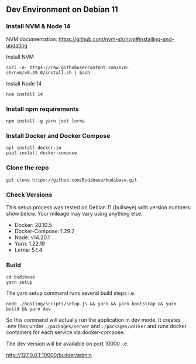 ## Dev Environment on Debian 11

### Install NVM & Node 14
NVM documentation: https://github.com/nvm-sh/nvm#installing-and-updating

Install NVM
```
curl -o- https://raw.githubusercontent.com/nvm-sh/nvm/v0.39.0/install.sh | bash
```
Install Node 14
```
nvm install 14
```

### Install npm requirements

```
npm install -g yarn jest lerna
```
### Install Docker and Docker Compose

```
apt install docker.io
pip3 install docker-compose
```
### Clone the repo
```
git clone https://github.com/Budibase/budibase.git
```

### Check Versions

This setup process was tested on Debian 11 (bullseye) with version numbers show below. Your mileage may vary using anything else.

- Docker: 20.10.5
- Docker-Compose: 1.29.2
- Node: v14.20.1
- Yarn: 1.22.19
- Lerna: 5.1.4

### Build

```
cd budibase
yarn setup
```
The yarn setup command runs several build steps i.e.
```
node ./hosting/scripts/setup.js && yarn && yarn bootstrap && yarn build && yarn dev
```
So this command will actually run the application in dev mode. It creates .env files under `./packages/server` and `./packages/worker` and runs docker containers for each service via docker-compose.

The dev version will be available on port 10000 i.e.

http://127.0.0.1:10000/builder/admin